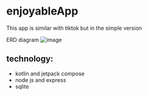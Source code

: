 # enjoyableApp
This app is similar with tiktok but in the simple version 


ERD diagram
![image](https://github.com/user-attachments/assets/8eea0c03-d59b-4799-aebf-92b6f4c792ae)

## technology:
- kotlin and jetpack compose
- node js and express
- sqlite
